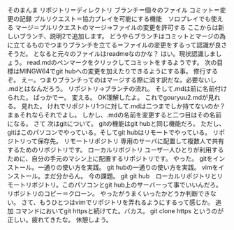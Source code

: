 #
そのまんま
リポジトリ＝ディレクトリ
ブランチ＝個々のファイル
コミット＝変更の記録
プルリクエスト＝協力プレイを可能にする機能　ソロプレイでも使える
マージ＝プルリクエストのマージ→ファイルの変更を許可する
ここからは新しいブランチ、説明2で追加します。
どうやらブランチはコミットとマージの為に立てるものでつまりブランチを立てる＝ファイルの変更をするって認識が良さそうだ。
となると元々のファイルはreadmeなのかな？
はい。現状認識しましょう。
read.mdのペンマークをクリックしてコミットをするようです。
次の目標はMINGW64でgit hubへの変更を加えたりできるようにする事。
修行するぞ。
えー。つまりブランチってのはマージする際に消す訳だな。必要ないし
.mdとはなんだろう。
リポジトリ→ブランチの流れ。
そして.mdは前に名前付けられた。
ばっかでー。
変える。
OK理解したよ。
これでgouryuu2.mdが見れる。
見れた。
けれでリポジトリ1つに対して.mdは二つまでしか持てないのか？
まぁそれならそれでよし。
しかし、.mdの名前を変更すると二つ目はその名前になる。
さて
次はgitについて。
gitの機能はgit hubと同じ機能だろ。
ただし、gitはこのパソコンでやっている。そしてgit hubはリモートでやっている。
リポジトリって保存先。
リモートリポジトリ
専用のサーバに配置して複数人で共有するためのリポジトリです。
ローカルリポジトリ
ユーザ一人ひとりが利用するために、自分の手元のマシン上に配置するリポジトリです。
やった。
gitをインストール。一通りの使い方を実践。
git hubの一通りの使い方を実践。
vimをインストール。まだ分からん。
今の課題。
git git hub　ローカルリポジトリとリモートリポジトリ。このパソコンとgit hub上のサーバーって事でいいんだろ。
リポジトリのコピー＝クローン。
やったがうまくいったかどうか判断できない。
さて、もうひとつはvimでリポジトリを弄れるようにするって感じか。
追加
コマンドにおいてgit httpsと続けてた。バカス。
git clone https
というのが正しい。疲れてきたな。
休憩しよう。
